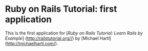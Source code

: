 # Ruby on Rails Tutorial: first application

This is the first application for
[*Ruby on Rails Tutorial: Learn Rails by Example*] (http://railstutorial.org//)
by [Michael Hartl] (http://michaelhartl.com/).